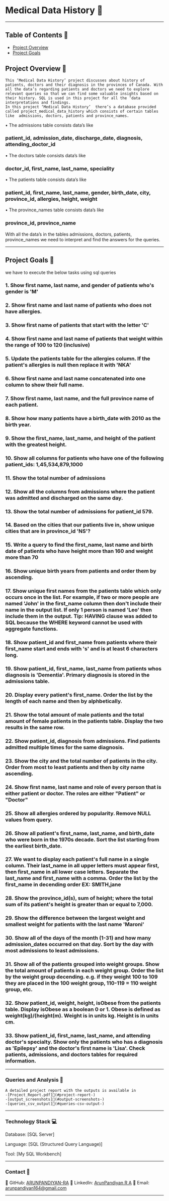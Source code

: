 # Medical Data History 🏥

***

## Table of Contents 🚪

- [Project Overview](#project-Overview-🚀)
- [Project Goals](#Project-Goals-💻)


## Project Overview 🎯

	This ‘Medical Data History’ project discusses about history of patients, doctors and their diagnosis in the provinces of Canada. With all the data’s regarding patients and doctors we need to explore relevant queries so that we can find some valuable insights based on their history. SQL is used in this project for all the ‘data interpretations and findings. 
	In this project ‘Medical Data History’  there’s a database provided called project_medical_data_history which consists of certain tables like  admissions, doctors, patients and province_names.


•	The admissions table consists data’s like
###	patient_id, admission_date, discharge_date, diagnosis, attending_doctor_id

•	The doctors table consists data’s like
###	doctor_id, first_name, last_name, speciality

•	 The patients table consists data’s like
###	patient_id,	first_name, last_name, gender, birth_date, city, province_id, allergies, height, weight

•	The province_names table consists data’s like
### province_id, province_name

With all the data’s in the tables admissions, doctors, patients, province_names we need to interpret and find the answers for the queries.

***

## Project Goals 🎯
we have to execute the below tasks using sql queries

### 1. Show first name, last name, and gender of patients who's gender is 'M'
### 2. Show first name and last name of patients who does not have allergies.
### 3. Show first name of patients that start with the letter 'C'
### 4. Show first name and last name of patients that weight within the range of 100 to 120 (inclusive)
### 5. Update the patients table for the allergies column. If the patient's allergies is null then replace it with 'NKA'
### 6. Show first name and last name concatenated into one column to show their full name.
### 7. Show first name, last name, and the full province name of each patient.
### 8. Show how many patients have a birth_date with 2010 as the birth year.
### 9. Show the first_name, last_name, and height of the patient with the greatest height.
### 10. Show all columns for patients who have one of the following patient_ids: 1,45,534,879,1000
### 11. Show the total number of admissions
### 12. Show all the columns from admissions where the patient was admitted and discharged on the same day.
### 13. Show the total number of admissions for patient_id 579.
### 14. Based on the cities that our patients live in, show unique cities that are in province_id 'NS'?
### 15. Write a query to find the first_name, last name and birth date of patients who have height more than 160 and weight more than 70
### 16. Show unique birth years from patients and order them by ascending.
### 17. Show unique first names from the patients table which only occurs once in the list. For example, if two or more people are named 'John' in the first_name column then don't include their name in the output list. If only 1 person is named 'Leo' then include them in the output. Tip: HAVING clause was added to SQL because the WHERE keyword cannot be used with aggregate functions.
### 18. Show patient_id and first_name from patients where their first_name start and ends with 's' and is at least 6 characters long.
### 19. Show patient_id, first_name, last_name from patients whos diagnosis is 'Dementia'.   Primary diagnosis is stored in the admissions table.
### 20. Display every patient's first_name. Order the list by the length of each name and then by alphbetically.
### 21. Show the total amount of male patients and the total amount of female patients in the patients table. Display the two results in the same row. 
### 22. Show patient_id, diagnosis from admissions. Find patients admitted multiple times for the same diagnosis.
### 23. Show the city and the total number of patients in the city. Order from most to least patients and then by city name ascending.
### 24. Show first name, last name and role of every person that is either patient or doctor.    The roles are either "Patient" or "Doctor"
### 25. Show all allergies ordered by popularity. Remove NULL values from query.
### 26. Show all patient's first_name, last_name, and birth_date who were born in the 1970s decade. Sort the list starting from the earliest birth_date.
### 27. We want to display each patient's full name in a single column. Their last_name in all upper letters must appear first, then first_name in all lower case letters. Separate the last_name and first_name with a comma. Order the list by the first_name in decending order    EX: SMITH,jane
### 28. Show the province_id(s), sum of height; where the total sum of its patient's height is greater than or equal to 7,000.
### 29. Show the difference between the largest weight and smallest weight for patients with the last name 'Maroni'
### 30. Show all of the days of the month (1-31) and how many admission_dates occurred on that day. Sort by the day with most admissions to least admissions.
### 31. Show all of the patients grouped into weight groups. Show the total amount of patients in each weight group. Order the list by the weight group decending. e.g. if they weight 100 to 109 they are placed in the 100 weight group, 110-119 = 110 weight group, etc.
### 32. Show patient_id, weight, height, isObese from the patients table. Display isObese as a boolean 0 or 1. Obese is defined as weight(kg)/(height(m). Weight is in units kg. Height is in units cm.
### 33. Show patient_id, first_name, last_name, and attending doctor's specialty. Show only the patients who has a diagnosis as 'Epilepsy' and the doctor's first name is 'Lisa'. Check patients, admissions, and doctors tables for required information.

***

### Queries and Analysis 🔎

	A detailed project report with the outputs is available in
	-[Project_Report.pdf]📄(#project-report-)
	-[output_screenshots]📂(#output-screenshots-)
	-[queries_csv_output]📂(#queries-csv-output-)
	
***

### Technology Stack 💻

Database: [SQL Server]

Language: [SQL (Structured Query Language)]

Tool: [My SQL Workbench]

***

### Contact 🤝
👤 GitHub: [ARUNPANDIYAN-RA](https://github.com/ARUNPANDIYAN-RA)
👔 LinkedIn: [ArunPandiyan R A](https://www.linkedin.com/in/arunpandiyanofficial/)
📧 Email: arunpandiyan164@gmail.com

---
